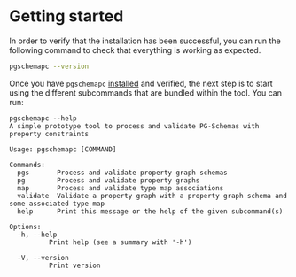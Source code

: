 # Getting started

In order to verify that the installation has been successful, you can run the following command to check that everything is working as expected. 

```sh
pgschemapc --version
```

Once you have `pgschemapc` [installed](./installation.md) and verified, the next step is to start using the different subcommands that are bundled within the tool. You can run:

```
pgschemapc --help
A simple prototype tool to process and validate PG-Schemas with property constraints

Usage: pgschemapc [COMMAND]

Commands:
  pgs       Process and validate property graph schemas
  pg        Process and validate property graphs
  map       Process and validate type map associations
  validate  Validate a property graph with a property graph schema and some associated type map
  help      Print this message or the help of the given subcommand(s)

Options:
  -h, --help
          Print help (see a summary with '-h')

  -V, --version
          Print version

```



